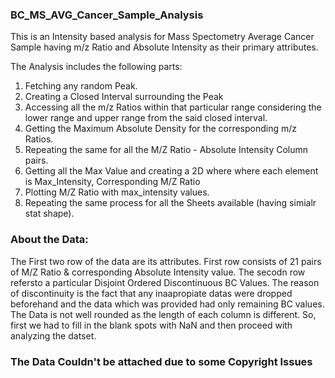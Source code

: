 ### BC_MS_AVG_Cancer_Sample_Analysis
This is an Intensity based analysis for Mass Spectometry Average Cancer Sample having m/z Ratio and Absolute Intensity as their primary attributes.

The Analysis includes the following parts:
1. Fetching any random Peak.
2. Creating a Closed Interval surrounding the Peak
3. Accessing all the m/z Ratios within that particular range considering the lower range and upper range from the said closed interval.
4. Getting the Maximum Absolute Density for the corresponding m/z Ratios.
5. Repeating the same for all the M/Z Ratio - Absolute Intensity Column pairs.
6. Getting all the Max Value and creating a 2D where where each element is Max_Intensity, Corresponding M/Z Ratio
7. Plotting M/Z Ratio with max_intensity values.
8. Repeating the same process for all the Sheets available (having simialr stat shape).

### About the Data:
The First two row of the data are its attributes. First row consists of 21 pairs of M/Z Ratio & corresponding Absolute Intensity value. The secodn row refersto a particular Disjoint Ordered Discontinuous BC Values. The reason of discontinuity is the fact that any inaapropiate datas were dropped beforehand and the data which was provided had only remaining BC values. The Data is not well rounded as the length of each column is different. So, first we had to fill in the blank spots with NaN and then proceed with analyzing the datset.

### The Data Couldn't be attached due to some Copyright Issues
